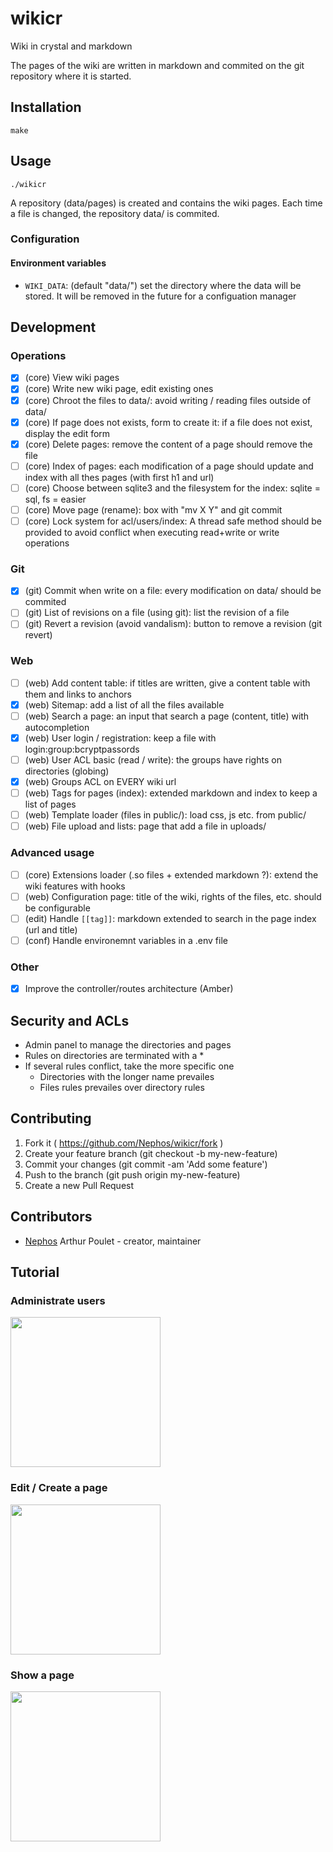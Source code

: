 # wikicr

Wiki in crystal and markdown

The pages of the wiki are written in markdown and commited on the git repository where it is started.

## Installation

    make

## Usage

    ./wikicr

A repository (data/pages) is created and contains the wiki pages.
Each time a file is changed, the repository data/ is commited.

### Configuration

#### Environment variables

- `WIKI_DATA`: (default "data/") set the directory where the data will be stored. It will be removed in the future for a configuation manager

## Development

### Operations

  * [x] (core) View wiki pages
  * [x] (core) Write new wiki page, edit existing ones
  * [x] (core) Chroot the files to data/: avoid writing / reading files outside of data/
  * [x] (core) If page does not exists, form to create it: if a file does not exist, display the edit form
  * [x] (core) Delete pages: remove the content of a page should remove the file
  * [ ] (core) Index of pages: each modification of a page should update and index with all thes pages (with first h1 and url)
  * [ ] (core) Choose between sqlite3 and the filesystem for the index: sqlite = sql, fs = easier
  * [ ] (core) Move page (rename): box with "mv X Y" and git commit
  * [ ] (core) Lock system for acl/users/index: A thread safe method should be provided to avoid conflict when executing read+write or write operations

### Git

  * [x] (git)  Commit when write on a file: every modification on data/ should be commited
  * [ ] (git)  List of revisions on a file (using git): list the revision of a file
  * [ ] (git)  Revert a revision (avoid vandalism): button to remove a revision (git revert)

### Web

  * [ ] (web)  Add content table: if titles are written, give a content table with them and links to anchors
  * [x] (web)  Sitemap: add a list of all the files available
  * [ ] (web)  Search a page: an input that search a page (content, title) with autocompletion
  * [x] (web)  User login / registration: keep a file with login:group:bcryptpassords
  * [ ] (web)  User ACL basic (read / write): the groups have rights on directories (globing)
  * [x] (web)  Groups ACL on EVERY wiki url
  * [ ] (web)  Tags for pages (index): extended markdown and index to keep a list of pages
  * [ ] (web)  Template loader (files in public/): load css, js etc. from public/
  * [ ] (web)  File upload and lists: page that add a file in uploads/

### Advanced usage

  * [ ] (core) Extensions loader (.so files + extended markdown ?): extend the wiki features with hooks
  * [ ] (web)  Configuration page: title of the wiki, rights of the files, etc. should be configurable
  * [ ] (edit) Handle `[[tag]]`: markdown extended to search in the page index (url and title)
  * [ ] (conf) Handle environemnt variables in a .env file

### Other

  * [x] Improve the controller/routes architecture (Amber)

## Security and ACLs

  * Admin panel to manage the directories and pages
  * Rules on directories are terminated with a \*
  * If several rules conflict, take the more specific one
    * Directories with the longer name prevailes
    * Files rules prevailes over directory rules

## Contributing

1. Fork it ( https://github.com/Nephos/wikicr/fork )
2. Create your feature branch (git checkout -b my-new-feature)
3. Commit your changes (git commit -am 'Add some feature')
4. Push to the branch (git push origin my-new-feature)
5. Create a new Pull Request

## Contributors

- [Nephos](https://github.com/Nephos) Arthur Poulet - creator, maintainer

## Tutorial

### Administrate users

<img width=240 src="http://imgur.com/uOipDUl.png" />

### Edit / Create a page
<img width=240 src="http://imgur.com/5uSurNa.png" />

### Show a page
<img width=240 src="http://imgur.com/gsUr3zq.png" />
